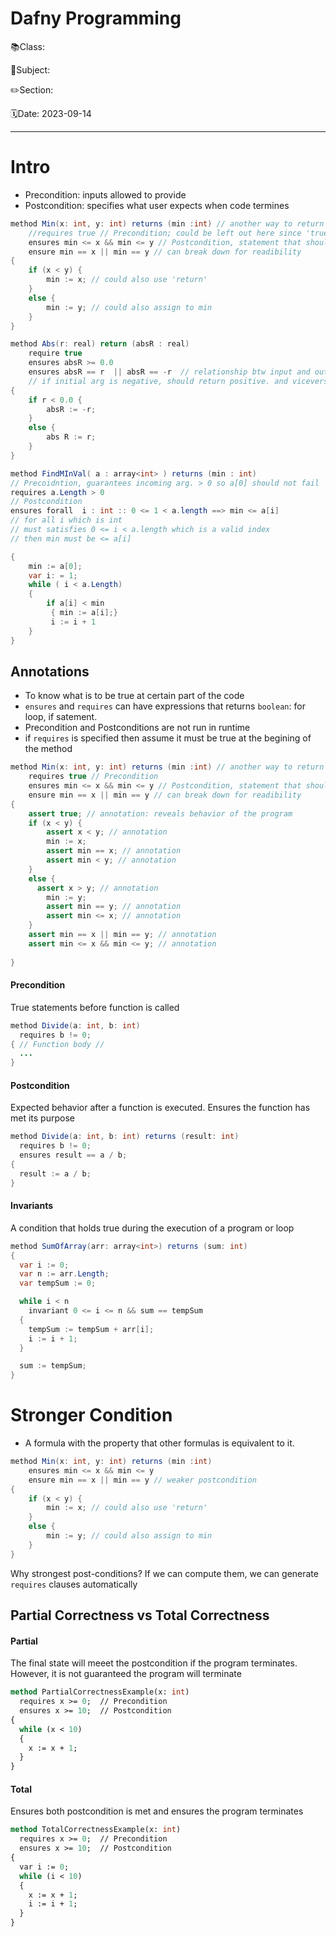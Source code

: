 # Dafny Programming

📚Class: 

📘Subject: <a href="https://github.com/lamula21/cheat-sheets/blob/main/"></a>

✏️Section: 

🗓️Date: 2023-09-14

---

# Intro 

- Precondition: inputs allowed to provide
- Postcondition: specifies what user expects when code termines

```java
method Min(x: int, y: int) returns (min :int) // another way to return
	//requires true // Precondition; could be left out here since 'true'
	ensures min <= x && min <= y // Postcondition, statement that should hold
	ensure min == x || min == y // can break down for readibility
{
	if (x < y) {
		min := x; // could also use 'return'
	}
	else {
		min := y; // could also assign to min
	}
}
```


```java
method Abs(r: real) return (absR : real) 
	require true
	ensures absR >= 0.0
	ensures absR == r  || absR == -r  // relationship btw input and output
	// if initial arg is negative, should return positive. and viceversa
{
	if r < 0.0 {
		absR := -r;
	} 
	else {
		abs R := r;
	}
}
```


```java
method FindMInVal( a : array<int> ) returns (min : int) 
// Precoidntion, guarantees incoming arg. > 0 so a[0] should not fail
requires a.Length > 0 
// Postcondition
ensures forall  i : int :: 0 <= 1 < a.length ==> min <= a[i]
// for all i which is int
// must satisfies 0 <= i < a.length which is a valid index
// then min must be <= a[i]

{
	min := a[0];
	var i: = 1;
	while ( i < a.Length)
	{
		if a[i] < min
		 { min := a[i];}
		 i := i + 1
	}
}
```


## Annotations

- To know what is to be true at certain part of the code
- `ensures` and `requires` can have expressions that returns `boolean`: for loop, if satement.
- Precondition and Postconditions are not run in runtime
- if `requires` is specified then assume it must be true at the begining of the method
```java
method Min(x: int, y: int) returns (min :int) // another way to return
	requires true // Precondition
	ensures min <= x && min <= y // Postcondition, statement that should hold
	ensure min == x || min == y // can break down for readibility
{
	assert true; // annotation: reveals behavior of the program
	if (x < y) {
		assert x < y; // annotation
		min := x;
		assert min == x; // annotation
		assert min < y; // annotation
	}
	else {
	  assert x > y; // annotation
		min := y;
		assert min == y; // annotation
		assert min <= x; // annotation
	}
	assert min == x || min == y; // annotation
	assert min <= x && min <= y; // annotation
	
}
```

#### Precondition
True statements before function is called
```java
method Divide(a: int, b: int) 
  requires b != 0; 
{ // Function body // 
  ... 
}
```

#### Postcondition
Expected behavior after a function is executed. Ensures the function has met its purpose
```java
method Divide(a: int, b: int) returns (result: int)
  requires b != 0;
  ensures result == a / b;
{
  result := a / b;
}

```

#### Invariants
A condition that holds true during the execution of a program or loop

```java
method SumOfArray(arr: array<int>) returns (sum: int)
{
  var i := 0;
  var n := arr.Length;
  var tempSum := 0;

  while i < n
    invariant 0 <= i <= n && sum == tempSum
  {
    tempSum := tempSum + arr[i];
    i := i + 1;
  }

  sum := tempSum;
}
```
# Stronger Condition

- A formula with the property that other formulas is equivalent to it.
```java
method Min(x: int, y: int) returns (min :int)
	ensures min <= x && min <= y
	ensure min == x || min == y // weaker postcondition
{
	if (x < y) {
		min := x; // could also use 'return'
	}
	else {
		min := y; // could also assign to min
	}
}
```

Why strongest post-conditions?
If we can compute them, we can generate `requires` clauses automatically


## Partial Correctness vs Total Correctness

#### Partial
The final state will meeet the postcondition if the program terminates. However, it is not guaranteed the program will terminate

```ocaml
method PartialCorrectnessExample(x: int)
  requires x >= 0;  // Precondition
  ensures x >= 10;  // Postcondition
{
  while (x < 10)
  {
    x := x + 1;
  }
}
```

#### Total
Ensures both postcondition is met and ensures the program terminates
```ocaml
method TotalCorrectnessExample(x: int)
  requires x >= 0;  // Precondition
  ensures x >= 10;  // Postcondition
{
  var i := 0;
  while (i < 10)
  {
    x := x + 1;
    i := i + 1;
  }
}
```



